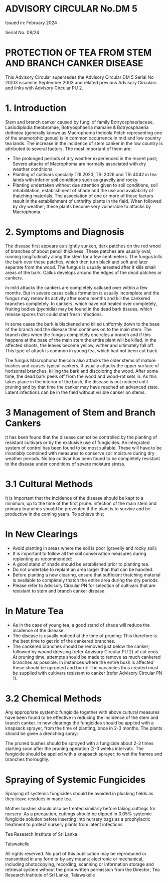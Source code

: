 # ADVISORY CIRCULAR No.DM 5

Issued in: February 2024

Serial No. 08/24

# PROTECTION OF TEA FROM STEM AND BRANCH CANKER DISEASE

This Advisory Circular supersedes the Advisory Circular DM 5 Serial No 20/03 issued in September 2003 and related previous Advisory Circulars and links with Advisory Circular PU 2.

# 1. Introduction

Stem and branch canker caused by fungi of family Botryosphaeriaceae, Lasiodiplodia theobromae, Botryosphaeria mamane & Botryosphaeria dothidea (generally known as Macrophoma theicola Petch representing one of the anamorphic genus) is in common occurrence in mid and low country tea lands. The increase in the incidence of stem canker in the low country is attributed to several factors. The most important of them are:

- The prolonged periods of dry weather experienced in the recent past; Severe attacks of Macrophoma are normally associated with dry weather conditions.
- Planting of cultivars specially TRI 2023, TRI 2026 and TRI 4042 in tea lands with inferior soil conditions such as gravelly and rocky.
- Planting undertaken without due attention given to soil conditions, soil rehabilitation, establishment of shade and the use and availability of thatching materials. The association of one or more of these factors result in the establishment of unthrifty plants in the field. When followed by dry weather; these plants become very vulnerable to attacks by Macrophoma.

# 2. Symptoms and Diagnosis

The disease first appears as slightly sunken, dark patches on the red wood of branches of about pencil thickness. These patches are usually oval, running longitudinally along the stem for a few centimeters. The fungus kills the bark over these patches, which then turn black and soft and later separate from the wood. The fungus is usually arrested after it kills small areas of the bark. Callus develops around the edges of the dead patches or cankers.

In mild attacks the cankers are completely callused over within a few months. But in severe cases callus formation is usually incomplete and the fungus may renew its activity after some months and kill the cankered branches completely. In cankers, which have not healed over completely, fruiting bodies (pycnidia) may be found in the dead bark tissues, which release spores that could start fresh infections.

In some cases the bark is blackened and killed uniformly down to the base of the branch and the disease then continues on to the main stem. The branch dies when the fungus completely encircles a branch and if this happens at the base of the main stem the entire plant will be killed. In the affected shoots, the leaves become yellow, wither and ultimately fall off. This type of attack is common in young tea, which had not been cut back.

The fungus Macrophoma theicola also attacks the older stems of mature bushes and causes typical cankers. It usually attacks the upper surface of horizontal branches, killing the bark and discoloring the wood. After some time, the dead bark peels off from the wood and wood-rot sets in. As this takes place in the interior of the bush, the disease is not noticed until pruning and by that time the canker may have reached an advanced state. Latent infections can be in the field without visible canker on stems.
# 3 Management of Stem and Branch Cankers

It has been found that the disease cannot be controlled by the planting of resistant cultivars or by the exclusive use of fungicides. An integrated system of control has been found to be most suitable. These will have to be invariably combined with measures to conserve soil moisture during dry weather periods. No tea cultivar has been found to be completely resistant to the disease under conditions of severe moisture stress.

# 3.1 Cultural Methods

It is important that the incidence of the disease should be kept to a minimum, up to the time of the first prune. Infection of the main stem and primary branches should be prevented if the plant is to survive and be productive in the coming years. To achieve this;

# In New Clearings

- Avoid planting in areas where the soil is poor (gravelly and rocky soil):
- It is important to follow all the soil conservation measures during replanting as recommended:
- A good stand of shade should be established prior to planting tea.
- Do not undertake to replant an area larger than that can be handled.
- Before planting a new clearing, ensure that sufficient thatching material is available to completely thatch the entire area during the dry periods.
- Please refer to Advisory Circular PN for selection of cultivars that are resistant to stem and branch canker disease.

# In Mature Tea

- As in the case of young tea, a good stand of shade will reduce the incidence of the disease.
- The disease is usually noticed at the time of pruning: This therefore is the best time to get rid of the cankered branches.
- The cankered branches should be removed just below the canker; followed by wound dressing (refer Advisory Circular PU 2) of cut ends. At pruning time, attempts should be made to remove as much cankered branches as possible. In instances where the entire bush is affected those should be uprooted and burnt: The vacancies thus created must be supplied with cultivars resistant to canker (refer Advisory Circular PN 1).

# 3.2 Chemical Methods

Any appropriate systemic fungicide together with above cultural measures have been found to be effective in reducing the incidence of the stem and branch canker. In new clearings the fungicides should be applied with a knapsack sprayer, from the time of planting, once in 2-3 months. The plants should be given a drenching spray:

The pruned bushes should be sprayed with a fungicide about 2-3 times starting soon after the pruning operation (2-3 weeks interval):. The fungicide should be applied with a knapsack sprayer; to wet the frames and branches thoroughly.
# Spraying of Systemic Fungicides

Spraying of systemic fungicides should be avoided in plucking fields as they leave residues in made tea.

Mother bushes should also be treated similarly before taking cuttings for nursery: As a precaution, cuttings should be dipped in 0.05% systemic fungicide solution before inserting into nursery bags as a prophylactic treatment to protect nursery plants from latent infections.

Tea Research Institute of Sri Lanka

Talawakelle


All rights reserved. No part of this publication may be reproduced or transmitted in any form or by any means; electronic or mechanical, including photocopying, recording, scanning or information storage and retrieval system without the prior written permission from the Director; Tea Research Institute of Sri Lanka, Talawakelle